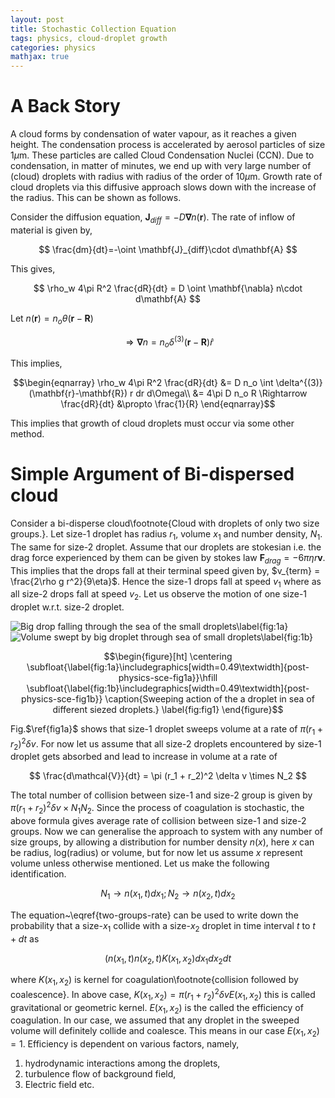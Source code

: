 ```yaml
---
layout: post
title: Stochastic Collection Equation
tags: physics, cloud-droplet growth
categories: physics
mathjax: true
---
```


# A Back Story

A cloud forms by condensation of water vapour, as it reaches a given height. 
The condensation process is accelerated by aerosol particles of size $1\mu\textrm{m}$. 
These particles are called Cloud Condensation Nuclei (CCN). Due to condensation, in 
matter of minutes, we end up with very large number of (cloud) droplets with radius 
with radius of the order of $10 \mu\textrm{m}$. Growth rate of cloud droplets via 
this diffusive approach slows down with the increase of the radius. This can be shown 
as follows.

Consider the diffusion equation, $\mathbf{J}_{diff} = - D \mathbf{\nabla} n(\mathbf{r})$. 
The rate of inflow of material is given by, 

$$
\frac{dm}{dt}=-\oint \mathbf{J}_{diff}\cdot d\mathbf{A}
$$
 
This gives, 

$$
\rho_w 4\pi R^2 \frac{dR}{dt} = D \oint \mathbf{\nabla} n\cdot d\mathbf{A}
$$

Let $n(\mathbf{r}) = n_o \theta(\mathbf{r}-\mathbf{R})$

$$
\Rightarrow \mathbf{\nabla} n = n_o \delta^{(3)}(\mathbf{r}-\mathbf{R}) \hat{r}$$
 
This implies,

$$\begin{eqnarray} 
\rho_w 4\pi R^2 \frac{dR}{dt} &= D n_o \int \delta^{(3)}(\mathbf{r}-\mathbf{R}) r dr d\Omega\\
&= 4\pi D n_o R 
\Rightarrow \frac{dR}{dt} &\propto \frac{1}{R}
\end{eqnarray}$$

This implies that growth of cloud droplets must occur via some other method. 

# Simple Argument of Bi-dispersed cloud

Consider a bi-disperse cloud\footnote{Cloud with droplets of only two size groups.}. Let 
size-1 droplet has radius $r_1$, volume $x_1$ and number density, $N_1$. The same for size-2 
droplet. Assume that our droplets are stokesian i.e. the drag force experienced by them can 
be given by stokes law $\mathbf{F}_{drag} = -6\pi \eta r \mathbf{v}$. This implies that the 
drops fall at their terminal speed given by, $v_{term} = \frac{2\rho g r^2}{9\eta}$. Hence 
the size-1 drops fall at speed $v_1$ where as all size-2 drops fall at speed $v_2$. Let us 
observe the motion of one size-1 droplet w.r.t. size-2 droplet.

![Big drop falling through the sea of the small droplets\label{fig:1a}](/img/post-physics-sce-fig1a.png) ![Volume swept by big droplet through sea of small droplets\label{fig:1b}](/img/post-physics-sce-fig1b.png)

$$\begin{figure}[ht]
\centering
\subfloat{\label{fig:1a}\includegraphics[width=0.49\textwidth]{post-physics-sce-fig1a}}\hfill
\subfloat{\label{fig:1b}\includegraphics[width=0.49\textwidth]{post-physics-sce-fig1b}}
\caption{Sweeping action of the a droplet in sea of different siezed droplets.}
\label{fig:fig1}
\end{figure}$$

Fig.$\ref{fig1a}$ shows that size-1 droplet sweeps volume at a rate of $\pi (r_1 + r_2)^2 \delta v$. 
For now let us assume that all size-2 droplets encountered by size-1 droplet gets absorbed 
and lead to increase in volume at a rate of 

$$
\frac{d\mathcal{V}}{dt} = \pi (r_1 + r_2)^2 \delta v \times N_2
$$

The total number of collision between size-1 and size-2 group is given by 
$\pi (r_1 + r_2)^2 \delta v \times N_1 N_2$. Since the process of coagulation is stochastic, 
the above formula gives average rate of collision between size-1 and size-2 groups. Now we 
can generalise the approach to system with any number of size groups, by allowing a 
distribution for number density $n(x)$, here $x$ can be radius, log(radius) or volume, but 
for now let us assume $x$ represent volume unless otherwise mentioned. Let us make the 
following identification. 

$$\begin{equation}
N_1 \rightarrow n(x_1,t) dx_1; N_2 \rightarrow n(x_2,t) dx_2
\label{two-groups-rate}
\end{equation}$$

The equation~\eqref{two-groups-rate} can be used to write down the probability that a size-$x_1$
collide with a size-$x_2$ droplet in time interval $t$ to $t+dt$ as

$$\begin{equation}
(n(x_1, t) n(x_2, t) K(x_1, x_2) dx_1 dx_2 dt
\label{collision-prob}
\end{equation}$$

where $K(x_1, x_2)$ is kernel for coagulation\footnote{collision followed by coalescence}. 
In above case, $K(x_1, x_2) = \pi (r_1 + r_2)^2 \delta v E(x_1, x_2)$ this is called 
gravitational or geometric kernel. $E(x_1, x_2)$ is the called the efficiency of coagulation. 
In our case, we assumed that any droplet in the sweeped volume will definitely collide and 
coalesce. This means in our case $E(x_1, x_2) = 1$. Efficiency is dependent on various 
factors, namely, 

1. hydrodynamic interactions among the droplets, 
2. turbulence flow of background field, 
3. Electric field etc.

